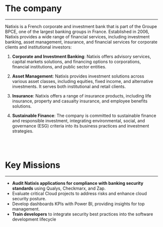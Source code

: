 # The company
---

Natixis is a French corporate and investment bank that is part of the Groupe BPCE, one of the largest banking groups in France. Established in 2006, Natixis provides a wide range of financial services, including investment banking, asset management, insurance, and financial services for corporate clients and institutional investors:

1. **Corporate and Investment Banking**: Natixis offers advisory services, capital markets solutions, and financing options to corporations, financial institutions, and public sector entities.

2. **Asset Management**: Natixis provides investment solutions across various asset classes, including equities, fixed income, and alternative investments. It serves both institutional and retail clients.

3. **Insurance**: Natixis offers a range of insurance products, including life insurance, property and casualty insurance, and employee benefits solutions.

4. **Sustainable Finance**: The company is committed to sustainable finance and responsible investment, integrating environmental, social, and governance (ESG) criteria into its business practices and investment strategies.

<br><br>

# Key Missions
---

- **Audit Natixis applications for compliance with banking security standards** using Qualys, Checkmarx, and Zap.
- Evaluate critical Cloud projects to address risks and enhance cloud security posture.
- Develop dashboards KPIs with Power BI, providing insights for top management.
- **Train developers** to integrate security best practices into the software development lifecycle